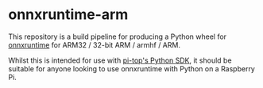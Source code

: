 # onnxruntime-arm

This repository is a build pipeline for producing a Python wheel for [onnxruntime](https://github.com/microsoft/onnxruntime/) for ARM32 / 32-bit ARM / armhf / ARM.

Whilst this is intended for use with [pi-top's Python SDK](https://github.com/pi-top/pi-top-Python-SDK/), it should be suitable for anyone looking to use onnxruntime with Python on a Raspberry Pi.

